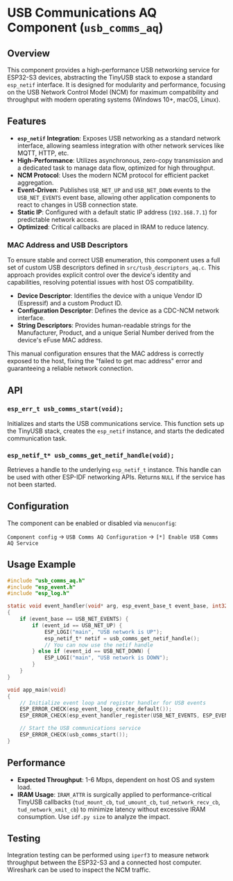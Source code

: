 # USB Communications AQ Component (`usb_comms_aq`)

## Overview

This component provides a high-performance USB networking service for ESP32-S3 devices, abstracting the TinyUSB stack to expose a standard `esp_netif` interface. It is designed for modularity and performance, focusing on the USB Network Control Model (NCM) for maximum compatibility and throughput with modern operating systems (Windows 10+, macOS, Linux).

## Features

- **`esp_netif` Integration**: Exposes USB networking as a standard network interface, allowing seamless integration with other network services like MQTT, HTTP, etc.
- **High-Performance**: Utilizes asynchronous, zero-copy transmission and a dedicated task to manage data flow, optimized for high throughput.
- **NCM Protocol**: Uses the modern NCM protocol for efficient packet aggregation.
- **Event-Driven**: Publishes `USB_NET_UP` and `USB_NET_DOWN` events to the `USB_NET_EVENTS` event base, allowing other application components to react to changes in USB connection state.
- **Static IP**: Configured with a default static IP address (`192.168.7.1`) for predictable network access.
- **Optimized**: Critical callbacks are placed in IRAM to reduce latency.

### MAC Address and USB Descriptors

To ensure stable and correct USB enumeration, this component uses a full set of custom USB descriptors defined in `src/tusb_descriptors_aq.c`. This approach provides explicit control over the device's identity and capabilities, resolving potential issues with host OS compatibility.

- **Device Descriptor**: Identifies the device with a unique Vendor ID (Espressif) and a custom Product ID.
- **Configuration Descriptor**: Defines the device as a CDC-NCM network interface.
- **String Descriptors**: Provides human-readable strings for the Manufacturer, Product, and a unique Serial Number derived from the device's eFuse MAC address.

This manual configuration ensures that the MAC address is correctly exposed to the host, fixing the "failed to get mac address" error and guaranteeing a reliable network connection.

## API

### `esp_err_t usb_comms_start(void);`

Initializes and starts the USB communications service. This function sets up the TinyUSB stack, creates the `esp_netif` instance, and starts the dedicated communication task.

### `esp_netif_t* usb_comms_get_netif_handle(void);`

Retrieves a handle to the underlying `esp_netif_t` instance. This handle can be used with other ESP-IDF networking APIs. Returns `NULL` if the service has not been started.

## Configuration

The component can be enabled or disabled via `menuconfig`:

`Component config` -> `USB Comms AQ Configuration` -> `[*] Enable USB Comms AQ Service`

## Usage Example

```c
#include "usb_comms_aq.h"
#include "esp_event.h"
#include "esp_log.h"

static void event_handler(void* arg, esp_event_base_t event_base, int32_t event_id, void* event_data)
{
    if (event_base == USB_NET_EVENTS) {
        if (event_id == USB_NET_UP) {
            ESP_LOGI("main", "USB network is UP");
            esp_netif_t* netif = usb_comms_get_netif_handle();
            // You can now use the netif handle
        } else if (event_id == USB_NET_DOWN) {
            ESP_LOGI("main", "USB network is DOWN");
        }
    }
}

void app_main(void)
{
    // Initialize event loop and register handler for USB events
    ESP_ERROR_CHECK(esp_event_loop_create_default());
    ESP_ERROR_CHECK(esp_event_handler_register(USB_NET_EVENTS, ESP_EVENT_ANY_ID, &event_handler, NULL));

    // Start the USB communications service
    ESP_ERROR_CHECK(usb_comms_start());
}
```

## Performance

- **Expected Throughput**: 1-6 Mbps, dependent on host OS and system load.
- **IRAM Usage**: `IRAM_ATTR` is surgically applied to performance-critical TinyUSB callbacks (`tud_mount_cb`, `tud_umount_cb`, `tud_network_recv_cb`, `tud_network_xmit_cb`) to minimize latency without excessive IRAM consumption. Use `idf.py size` to analyze the impact.

## Testing

Integration testing can be performed using `iperf3` to measure network throughput between the ESP32-S3 and a connected host computer. Wireshark can be used to inspect the NCM traffic.
